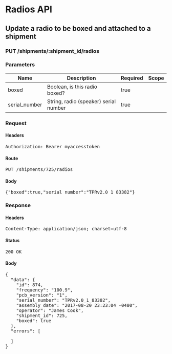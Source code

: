 # Radios API

## Update a radio to be boxed and attached to a shipment

### PUT /shipments/:shipment_id/radios

### Parameters

| Name | Description | Required | Scope |
|------|-------------|----------|-------|
| boxed | Boolean, is this radio boxed? | true |  |
| serial_number | String, radio (speaker) serial number | true |  |

### Request

#### Headers

<pre>Authorization: Bearer myaccesstoken</pre>

#### Route

<pre>PUT /shipments/725/radios</pre>

#### Body

<pre>{"boxed":true,"serial_number":"TPRv2.0_1_83382"}</pre>

### Response

#### Headers

<pre>Content-Type: application/json; charset=utf-8</pre>

#### Status

<pre>200 OK</pre>

#### Body

<pre>{
  "data": {
    "id": 874,
    "frequency": "100.9",
    "pcb_version": "1",
    "serial_number": "TPRv2.0_1_83382",
    "assembly_date": "2017-08-20 23:23:04 -0400",
    "operator": "James Cook",
    "shipment_id": 725,
    "boxed": true
  },
  "errors": [

  ]
}</pre>
